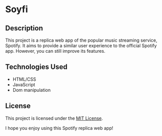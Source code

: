 # Soyfi

## Description
This project is a replica web app of the popular music streaming service, Spotify. It aims to provide a similar user experience to the official Spotify app. However, you can still improve its features.

## Technologies Used
- HTML/CSS
- JavaScript
- Dom manipulation

## License
This project is licensed under the [MIT License](https://opensource.org/licenses/MIT).

I hope you enjoy using this Spotify replica web app!
